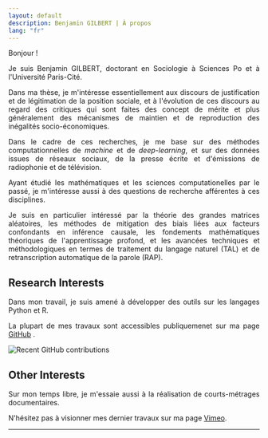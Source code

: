 ```yaml
---
layout: default
description: Benjamin GILBERT | À propos
lang: "fr"
---
```


<div style="text-align: justify"> 

<p> Bonjour ! </p>

<p> Je suis Benjamin GILBERT, doctorant en Sociologie à Sciences Po et à l'Université Paris-Cité. </p>

<p> Dans ma thèse, je m'intéresse essentiellement aux discours de justification et de légitimation de la position sociale, et à l'évolution de ces discours au regard des critiques qui sont faites des concept de mérite et plus généralement des mécanismes de maintien et de reproduction des inégalités socio-économiques. </p>

<p> Dans le cadre de ces recherches, je me base sur des méthodes computationnelles de <i>machine</i> et de <i>deep-learning</i>, et sur des données issues de réseaux sociaux, de la presse écrite et d'émissions de radiophonie et de télévision. </p>

<p> Ayant étudié les mathématiques et les sciences computationelles par le passé, je m'intéresse aussi à des questions de recherche afférentes à ces disciplines. </p>

<p> Je suis en particulier intéressé par la théorie des grandes matrices aléatoires, les méthodes de mitigation des biais liées aux facteurs confondants en inférence causale, les fondements mathématiques théoriques de l'apprentissage profond, et les avancées techniques et méthodologiques en termes de traitement du langage naturel (TAL) et de retranscription automatique de la parole (RAP). </p>

</div>

## Research Interests

<div style="text-align: justify">

<p></p>

<p></p>

<p> Dans mon travail, je suis amené à développer des outils sur les langages Python et R. </p>

<p> La plupart de mes travaux sont accessibles publiquemenet sur ma page <a href = "https://github.com/bglbrt">GitHub</a> . </p>

<img src="https://grass-graph.appspot.com/images/bglbrt.png?background=none?w=1136" alt="Recent GitHub contributions" />

</div>

## Other Interests

<div style="text-align: justify">

<p> Sur mon temps libre, je m'essaie aussi à la réalisation de courts-métrages documentaires. </p>

<p> N'hésitez pas à visionner mes dernier travaux sur ma page <a href = "https://vimeo.com/bglbrt">Vimeo</a>. </p>

</div>

---
